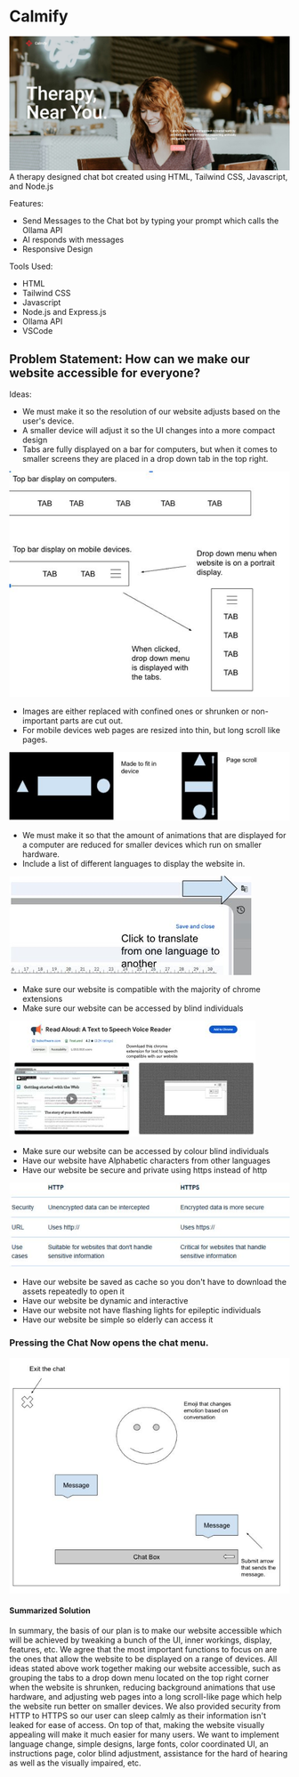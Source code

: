 # Calmify

![calmify-main](./frontend/src/assets/calmify-main.JPG)
A therapy designed chat bot created using HTML, Tailwind CSS, Javascript, and Node.js

Features:

- Send Messages to the Chat bot by typing your prompt which calls the Ollama API
- AI responds with messages
- Responsive Design

Tools Used:

- HTML
- Tailwind CSS
- Javascript
- Node.js and Express.js
- Ollama API
- VSCode

## Problem Statement: How can we make our website accessible for everyone?

Ideas:

- We must make it so the resolution of our website adjusts based on the user's device.
- A smaller device will adjust it so the UI changes into a more compact design
- Tabs are fully displayed on a bar for computers, but when it comes to smaller screens they are placed in a drop down tab in the top right.

![navigation bar](./frontend/src/assets/readme-nav.JPG)

- Images are either replaced with confined ones or shrunken or non-important parts are cut out.
- For mobile devices web pages are resized into thin, but long scroll like pages.

![mobile-design](./frontend/src/assets/readme-mobile.JPG)

- We must make it so that the amount of animations that are displayed for a computer are reduced for smaller devices which run on smaller hardware.
- Include a list of different languages to display the website in.

![translation-instruction](./frontend/src/assets/readme-translate.JPG)

- Make sure our website is compatible with the majority of chrome extensions
- Make sure our website can be accessed by blind individuals

![read-aloud-extension](./frontend/src/assets/readme-aloud.JPG)

- Make sure our website can be accessed by colour blind individuals
- Have our website have Alphabetic characters from other languages
- Have our website be secure and private using https instead of http

![security-https](./frontend/src/assets/readme-secur.JPG)

- Have our website be saved as cache so you don't have to download the assets repeatedly to open it
- Have our website be dynamic and interactive
- Have our website not have flashing lights for epileptic individuals
- Have our website be simple so elderly can access it

### Pressing the Chat Now opens the chat menu.

![chatbot-prototype](./frontend/src/assets/readme-chat.JPG)

#### Summarized Solution

In summary, the basis of our plan is to make our website accessible which will be achieved by tweaking a bunch of the UI, inner workings, display, features, etc. We agree that the most important functions to focus on are the ones that allow the website to be displayed on a range of devices. All ideas stated above work together making our website accessible, such as grouping the tabs to a drop down menu located on the top right corner when the website is shrunken, reducing background animations that use hardware, and adjusting web pages into a long scroll-like page which help the website run better on smaller devices. We also provided security from HTTP to HTTPS so our user can sleep calmly as their information isn't leaked for ease of access. On top of that, making the website visually appealing will make it much easier for many users. We want to implement language change, simple designs, large fonts, color coordinated UI, an instructions page, color blind adjustment, assistance for the hard of hearing as well as the visually impaired, etc.
